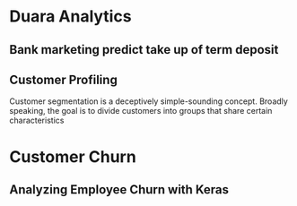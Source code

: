 # Duara Analytics

## Bank marketing predict take up of term deposit

## Customer Profiling
Customer segmentation is a deceptively simple-sounding concept. Broadly speaking, the goal is to divide customers into groups that share certain characteristics

# Customer Churn
## Analyzing Employee Churn with Keras
